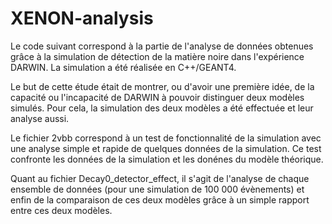 # XENON-analysis

Le code suivant correspond à la partie de l'analyse de données obtenues grâce à la simulation de détection de la matière noire dans l'expérience DARWIN. La simulation a été réalisée en C++/GEANT4.

Le but de cette étude était de montrer, ou d'avoir une première idée, de la capacité ou l'incapacité de DARWIN à pouvoir distinguer deux modèles simulés. Pour cela, la simulation des deux modèles a été effectuée et leur analyse aussi. 

Le fichier 2vbb correspond à un test de fonctionnalité de la simulation avec une analyse simple et rapide de quelques données de la simulation. Ce test confronte les données de la simulation et les donénes du modèle théorique.

Quant au fichier Decay0_detector_effect, il s'agit de l'analyse de chaque ensemble de données (pour une simulation de 100 000 évènements) et enfin de la comparaison de ces deux modèles grâce à un simple rapport entre ces deux modèles.
